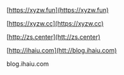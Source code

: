 [https://xyzw.fun](https://xyzw.fun)


[https://xyzw.cc](https://xyzw.cc)


[http://zs.center](htt://zs.center)


[http://ihaiu.com](htt://blog.ihaiu.com)



blog.ihaiu.com
